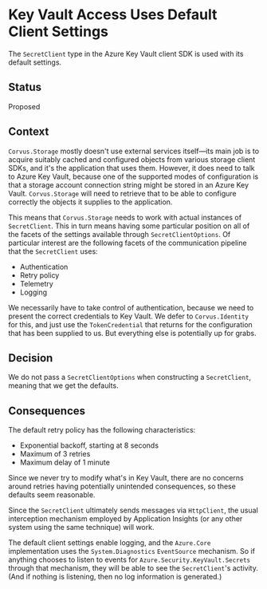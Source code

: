 # Key Vault Access Uses Default Client Settings

The `SecretClient` type in the Azure Key Vault client SDK is used with its default settings.

## Status

Proposed

## Context

`Corvus.Storage` mostly doesn't use external services itself—its main job is to acquire suitably cached and configured objects from various storage client SDKs, and it's the application that uses them. However, it does need to talk to Azure Key Vault, because one of the supported modes of configuration is that a storage account connection string might be stored in an Azure Key Vault. `Corvus.Storage` will need to retrieve that to be able to configure correctly the objects it supplies to the application.

This means that `Corvus.Storage` needs to work with actual instances of `SecretClient`. This in turn means having some particular position on all of the facets of the settings available through `SecretClientOptions`. Of particular interest are the following facets of the communication pipeline that the `SecretClient` uses:

* Authentication
* Retry policy
* Telemetry
* Logging

We necessarily have to take control of authentication, because we need to present the correct credentials to Key Vault. We defer to `Corvus.Identity` for this, and just use the `TokenCredential` that returns for the configuration that has been supplied to us. But everything else is potentially up for grabs.

## Decision

We do not pass a `SecretClientOptions` when constructing a `SecretClient`, meaning that we get the defaults.

## Consequences

The default retry policy has the following characteristics:

* Exponential backoff, starting at 8 seconds
* Maximum of 3 retries
* Maximum delay of 1 minute

Since we never try to modify what's in Key Vault, there are no concerns around retries having potentially unintended consequences, so these defaults seem reasonable.

Since the `SecretClient` ultimately sends messages via `HttpClient`, the usual interception mechanism employed by Application Insights (or any other system using the same technique) will work.

The default client settings enable logging, and the `Azure.Core` implementation uses the `System.Diagnostics` `EventSource` mechanism. So if anything chooses to listen to events for `Azure.Security.KeyVault.Secrets` through that mechanism, they will be able to see the `SecretClient`'s activity. (And if nothing is listening, then no log information is generated.)
